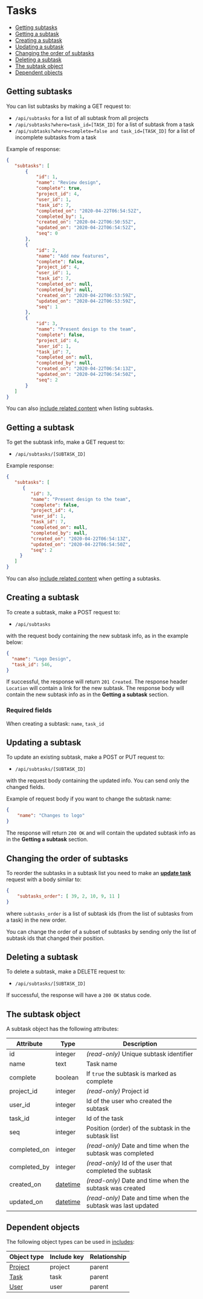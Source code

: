 # Tasks

* [Getting subtasks](#list)
* [Getting a subtask](#get)
* [Creating a subtask](#create)
* [Updating a subtask](#update)
* [Changing the order of subtasks](#update-subtasks-order)
* [Deleting a subtask](#delete)
* [The subtask object](#object)
* [Dependent objects](#dependencies)

<a name="list"></a>
## Getting subtasks

You can list subtasks by making a GET request to:

* `/api/subtasks` for a list of all subtask from all projects
* `/api/subtasks?where=task_id=[TASK_ID]` for a list of subtask from a task
* `/api/subtasks?where=complete=false and task_id=[TASK_ID]` for a list of incomplete subtasks from a task 

Example of response:

```json
{
   "subtasks": [
       {
           "id": 1,
           "name": "Review design",
           "complete": true,
           "project_id": 4,
           "user_id": 1,
           "task_id": 7,
           "completed_on": "2020-04-22T06:54:52Z",
           "completed_by": 1,
           "created_on": "2020-04-22T06:50:55Z",
           "updated_on": "2020-04-22T06:54:52Z",
           "seq": 0
       },
       {
           "id": 2,
           "name": "Add new features",
           "complete": false,
           "project_id": 4,
           "user_id": 1,
           "task_id": 7,
           "completed_on": null,
           "completed_by": null,
           "created_on": "2020-04-22T06:53:59Z",
           "updated_on": "2020-04-22T06:53:59Z",
           "seq": 1
       },
       {
           "id": 3,
           "name": "Present design to the team",
           "complete": false,
           "project_id": 4,
           "user_id": 1,
           "task_id": 7,
           "completed_on": null,
           "completed_by": null,
           "created_on": "2020-04-22T06:54:13Z",
           "updated_on": "2020-04-22T06:54:50Z",
           "seq": 2
       }
   ]
}
```

You can also [include related content](includes.md) when listing subtasks.

<a name="get"></a>
## Getting a subtask 

To get the subtask info, make a GET request to:

* `/api/subtasks/[SUBTASK_ID]`

Example response:

```json
{
   "subtasks": [      
      {
         "id": 3,
         "name": "Present design to the team",
         "complete": false,
         "project_id": 4,
         "user_id": 1,
         "task_id": 7,
         "completed_on": null,
         "completed_by": null,
         "created_on": "2020-04-22T06:54:13Z",
         "updated_on": "2020-04-22T06:54:50Z",
         "seq": 2
     }
   ]
}
```

You can also [include related content](includes.md) when getting a subtasks.

<a name="create"></a>
## Creating a subtask

To create a subtask, make a POST request to:

* `/api/subtasks`

with the request body containing the new subtask info, as in the example below:

```json 
{
  "name": "Logo Design",
  "task_id": 546,
}
```

If successful, the response will return `201 Created`. The response header `Location` will contain a link for the new subtask. The response body will contain the new subtask info as in the **Getting a subtask** section.

### Required fields

When creating a subtask: `name`, `task_id`

<a name="update"></a>
## Updating a subtask

To update an existing subtask, make a POST or PUT request to:

* `/api/subtasks/[SUBTASK_ID]`

with the request body containing the updated info. You can send only the changed fields.

Example of request body if you want to change the subtask name:

```json
{
    "name": "Changes to logo"
}
```

The response will return `200 OK` and will contain the updated subtask info as in the **Getting a subtask** section.

<a name="update-subtasks-order"></a>
## Changing the order of subtasks

To reorder the subtasks in a subtask list you need to make an **[update task](tasks.md#update-subtasks-order)** request with a body similar to:

```json
{
    "subtasks_order": [ 39, 2, 10, 9, 11 ]
}
```

where `subtasks_order` is a list of subtask ids (from the list of subtasks from a task) in the new order. 

You can change the order of a subset of subtasks by sending only the list of subtask ids that changed their position.

<a name="delete"></a>
## Deleting a subtask 

To delete a subtask, make a DELETE request to:

* `/api/subtasks/[SUBTASK_ID]`

If successful, the response will have a `200 OK` status code.

<a name="object"></a>
## The subtask object

A subtask object has the following attributes:

Attribute|Type|Description
---------|----|-----------
id | integer | _(read-only)_ Unique subtask identifier
name | text | Task name
complete | boolean | If `true` the subtask is marked as complete
project_id | integer | _(read-only)_ Project id
user_id | integer | Id of the user who created the subtask
task_id | integer | Id of the task
seq | integer | Position (order) of the subtask in the subtask list
completed_on | integer | _(read-only)_ Date and time when the subtask was completed
completed_by | integer | _(read-only)_ Id of the user that completed the subtask
created_on | [datetime](datetime.md) | _(read-only)_ Date and time when the subtask was created
updated_on | [datetime](datetime.md) | _(read-only)_ Date and time when the subtask was last updated

<a name="dependencies"></a>
## Dependent objects

The following object types can be used in [includes](includes.md):

Object type|Include key|Relationship
-----------|-----------|----
[Project](projects.md) | project | parent
[Task](tasks.md) | task | parent
[User](users.md) | user | parent
